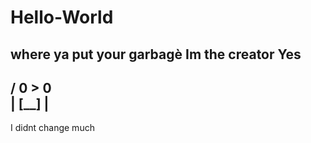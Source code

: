 # Hello-World
where ya put your garbagè
Im the creator
Yes
  ------
 / 0 > 0 \
 | [__]  |
 ---------
 I didnt change much
 
